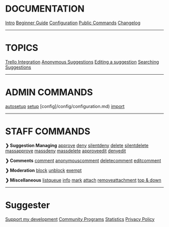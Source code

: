 
# **DOCUMENTATION**
[Intro](home.md)
[Beginner Guide](beginner-guide.md)
[Configuration](/config/configuration.md)
[Public Commands](sumup.md)
[Changelog](changelog.md)

---
# **TOPICS**
[Trello Integration](/topics/trello/intro.md)
[Anonymous Suggestions](/topics/anonymous-suggestions.md)
[Editing a suggestion](/topics/suggestion-editing.md)
[Searching Suggestions](/topics/search.md)

---
# **ADMIN COMMANDS**
[autosetup](admin/autosetup.md)
[setup](admin/setup.md)
[config]/config/configuration.md)
[import](admin/import.md)

---
# **STAFF COMMANDS**

**❯ Suggestion Managing**
[approve](/staff/approve.md)
[deny](/staff/deny.md)
[silentdeny](/staff/silentdeny.md)
[delete](/staff/delete.md)
[silentdelete](/staff/silentdelete.md)
[massapprove](/staff/massapprove.md)
[massdeny](/staff/massdeny.md)
[massdelete](/staff/massdelete.md)
[approveedit](/staff/approveedit.md) 
[denyedit](/staff/denyedit.md)

**❯ Comments**
[comment](/staff/comment.md)
[anonymouscomment](/staff/acomment.md)
[deletecomment](/staff/deletecomment.md)
[editcomment](/staff/comment-editing.md)

**❯ Moderation**
[block](/staff/block.md)
[unblock](/staff/unblock.md)
[exempt](/staff/exempt.md)

**❯ Miscellaneous**
[listqueue](/staff/listqueue.md)
[info](/staff/info.md)
[mark](/staff/mark.md)
[attach](/staff/attach.md)
[removeattachment](/staff/removeattachment.md)
[top & down](/staff/top-n-down.md)

---
# **Suggester**
[Support my development](topics/supporting.md)
[Community Programs](topics/community-programs.md)
[Statistics](topics/stats.md)
[Privacy Policy](legal.md)

